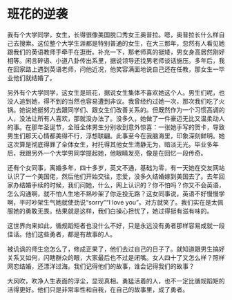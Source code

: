 # 班花的逆袭

我有个大学同学，女生，长得很像美国脱口秀女王奥普拉。嗯，奥普拉长什么样自己去搜索。这位整个大学生涯都是特别普通的女生，在大三那年，忽然有人看见她跟我们的英语教师手牵手在逛街。补充一下，那老师真的挺矮，男女身高居然刚好相等。闲言碎语、小道八卦传出系里，据说领导还找男老师谈话施压。多年后，我在回家路上遇到英语老师，问他近况，他笑容满面地说自己还在任教，那女生一毕业他们就结婚了。 

另外有个大学同学，这女生是班花，据说女生集体不喜欢她这个人。男生们呢，也没人追到她，得不到的当然也容易遭到非议。我曾经约过她一次，那次我们吃了火锅。她说她挺努力去跟同学们、跟女生们改善关系的。但既然作为一个习惯高调的人，没法让所有人喜欢，那就没办法了。没多久，她做了一件豪迈无比又温柔动人的事。在那年圣诞节，全班全体男生分别收到意外惊喜：一张她手写的贺卡，导致男生们那天心情都美得不行，浮想联翩。此事至今在我脑海里，印象深刻鲜明。她这次算是彻底得罪了全体女生，衬托得其他女生清静无为，暗淡无光。毕业多年后，我跟另外一个大学男同学提起她，他眼睛发亮，像是在回忆一段传奇。 

还有个女同事，离婚多年，四十多岁，英文不通，基础为零，有一天她在交友网站认识了一个美国佬，然后他们开始交往，恋爱，没多久结婚嫁到美国去了。去年回家办结婚手续的时候，我们问她，什么，网上认识的？你不怕吗？你又不会英语，怎么沟通啊，就不怕人生地不熟吵架了你走投无路？这女同事说，英语不好慢慢学啊，平时吵架生气她就使劲说“sorry”“I love you”。对方就笑了。我们实在是太佩服她的勇敢无畏。结果就是这样，我们白操心担忧了，她过得挺有滋有味的。 

这世界向来如此，循规蹈矩者也没什么不好，只是永远没有勇者那样容易成就一段佳话。他们这些勇者，都是有故事的人。 

被讥讽的师生恋怎么了，修成正果了，他们去过自己的日子了。就知道跟男生搞好关系又如何，闪瞎群众的眼，大家最后也不过是闭嘴。女人四十了又怎么样？照样网恋结婚，还漂洋过海。我们记得他们的故事，谁会记得我们的故事？ 

大风吹，吹净人生表面的浮尘，显现真相。勇猛活着的人，也不一定比循规蹈矩的活得更好。他们只是非常率性和自我，在自己的故事里，成了勇者。